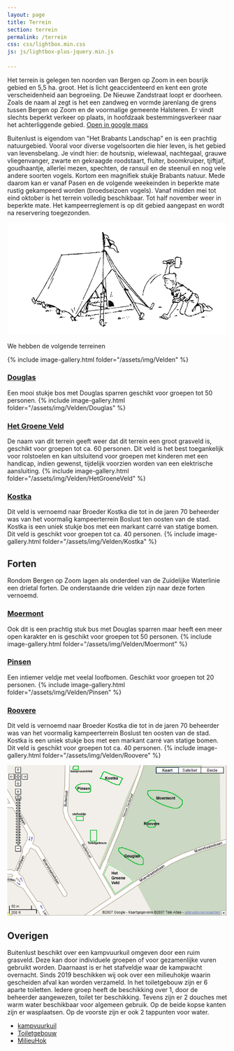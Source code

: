 ```yaml
---
layout: page
title: Terrein
section: terrein
permalink: /terrein
css: css/lightbox.min.css
js: js/lightbox-plus-jquery.min.js

---
```


Het terrein is gelegen ten noorden van Bergen op Zoom in een bosrijk gebied en 5,5 ha. groot. Het is licht geaccidenteerd en kent een grote verscheidenheid aan begroeiing. De Nieuwe Zandstraat loopt er doorheen. Zoals de naam al zegt is het een zandweg en vormde jarenlang de grens tussen Bergen op Zoom en de voormalige gemeente Halsteren. Er vindt slechts beperkt verkeer op plaats, in hoofdzaak bestemmingsverkeer naar het achterliggende gebied. [Open in google maps](https://www.google.nl/maps/place/Scouting+Labelterrein+BUITENLUST/@51.5150386,4.2963654,15z/data=!4m13!1m7!3m6!1s0x47c46cadaf209da9:0x29060695bcd6164a!2sBuitenlust,+Halsteren!3b1!8m2!3d51.5169899!4d4.3049768!3m4!1s0x47c41334ebbdcd15:0xee193dfa9d4103e9!8m2!3d51.5125249!4d4.3058154?hl=nl)

Buitenlust is eigendom van "Het Brabants Landschap" en is een prachtig natuurgebied. Vooral voor diverse vogelsoorten die hier leven, is het gebied van levensbelang. Je vindt hier: de houtsnip, wielewaal, nachtegaal, grauwe vliegenvanger, zwarte en gekraagde roodstaart, fluiter, boomkruiper, tjiftjaf, goudhaantje, allerlei mezen, spechten, de ransuil en de steenuil en nog vele andere soorten vogels. Kortom een magnifiek stukje Brabants natuur. Mede daarom kan er vanaf Pasen en de volgende weekeinden in beperkte mate rustig gekampeerd worden (broedseizoen vogels). Vanaf midden mei tot eind oktober is het terrein volledig beschikbaar. Tot half november weer in beperkte mate. Het kampeerreglement is op dit gebied aangepast en wordt na reservering toegezonden.

![tent](/assets/img/tent.gif)

We hebben de volgende terreinen

{% include image-gallery.html folder="/assets/img/Velden" %}

### [Douglas](http://www.buitenlust.net/images/fotos/SimpleViewer/Douglas/index.html)
  Een mooi stukje bos met Douglas sparren geschikt voor groepen tot 50 personen.
{% include image-gallery.html folder="/assets/img/Velden/Douglas" %}

### [Het Groene Veld](http://www.buitenlust.net/images/fotos/SimpleViewer/het%20Groene%20Veld/index.html)
  De naam van dit terrein geeft weer dat dit terrein een groot grasveld is, geschikt voor groepen tot ca. 60 personen. Dit veld is het best toegankelijk voor rolstoelen en kan uitsluitend voor groepen met kinderen met een handicap, indien gewenst, tijdelijk voorzien worden van een elektrische aansluiting.
  {% include image-gallery.html folder="/assets/img/Velden/HetGroeneVeld" %}

### [Kostka](http://www.buitenlust.net/images/fotos/SimpleViewer/Kostka/index.html)
Dit veld is vernoemd naar Broeder Kostka die tot in de jaren 70 beheerder was van het voormalig kampeerterrein Boslust ten oosten van de stad.
Kostka is een uniek stukje bos met een markant carré van statige bomen. Dit veld is geschikt voor groepen tot ca. 40 personen.
{% include image-gallery.html folder="/assets/img/Velden/Kostka" %}

## Forten
Rondom Bergen op Zoom lagen als onderdeel van de Zuidelijke Waterlinie een drietal forten. De onderstaande drie velden zijn naar deze forten vernoemd.

### [Moermont](http://www.buitenlust.net/images/fotos/SimpleViewer/Moermont/index.html)
Ook dit is een prachtig stuk bus met Douglas sparren maar heeft een meer open karakter en is geschikt voor groepen tot 50 personen.
{% include image-gallery.html folder="/assets/img/Velden/Moermont" %}

### [Pinsen](http://www.buitenlust.net/images/fotos/SimpleViewer/Pinsen/index.html)
Een intiemer veldje met veelal loofbomen. Geschikt voor groepen tot 20 personen.
{% include image-gallery.html folder="/assets/img/Velden/Pinsen" %}

### [Roovere](http://www.buitenlust.net/images/fotos/SimpleViewer/Roovere/index.html)
Dit veld is vernoemd naar Broeder Kostka die tot in de jaren 70 beheerder was van het voormalig kampeerterrein Boslust ten oosten van de stad.
Kostka is een uniek stukje bos met een markant carré van statige bomen. Dit veld is geschikt voor groepen tot ca. 40 personen.
{% include image-gallery.html folder="/assets/img/Velden/Roovere" %}

![terrein overzicht](../assets/img/overzichtskaart.jpg)

## Overigen
Buitenlust beschikt over een kampvuurkuil omgeven door een ruim grasveld. Deze kan door individuele groepen of voor gezamenlijke vuren gebruikt worden.
Daarnaast is er het stafveldje waar de kampwacht overnacht.
Sinds 2019 beschikken wij ook over een milieuhokje waarin gescheiden afval kan worden verzameld.
In het toiletgebouw zijn er 6 aparte toiletten. Iedere groep heeft de beschikking over 1, door de beheerder aangewezen, toilet ter beschikking. Tevens zijn er 2 douches met warm water beschikbaar voor algemeen gebruik. Op de beide kopse kanten zijn er wasplaatsen. Op de voorste zijn er ook 2 tappunten voor water.

- [kampvuurkuil](http://www.buitenlust.net/images/fotos/SimpleViewer/Kampvuur%20kuil/index.html)
- [Toiletgebouw](http://www.buitenlust.net/images/fotos/SimpleViewer/Toiletgebouw/index.html)
- [MilieuHok](../assets/img/IMG-20190624-WA0000.jpg)
  